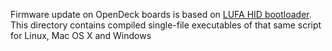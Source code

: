 Firmware update on OpenDeck boards is based on [LUFA HID bootloader](https://github.com/abcminiuser/lufa/tree/master/Bootloaders/HID). This directory contains compiled single-file executables of that same script for Linux, Mac OS X and Windows